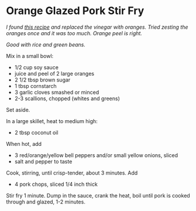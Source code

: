 # Orange Glazed Pork Stir Fry

*I found [this
recipe](https://www.foodnetwork.com/recipes/food-network-kitchen/garlic-and-vinegar-glazed-pork-chops-with-scallions-5297648)
and replaced the vinegar with oranges.
Tried zesting the oranges once and it was too much. Orange peel is right.*

*Good with rice and green beans.*

Mix in a small bowl:

*   1/2 cup soy sauce
*   juice and peel of 2 large oranges
*   2 1/2 tbsp brown sugar
*   1 tbsp cornstarch
*   3 garlic cloves smashed or minced
*   2-3 scallions, chopped (whites and greens)

Set aside.

In a large skillet, heat to medium high:

*   2 tbsp coconut oil

When hot, add

*   3 red/orange/yellow bell peppers and/or small yellow onions, sliced
*   salt and pepper to taste

Cook, stirring, until crisp-tender, about 3 minutes. Add

*   4 pork chops, sliced 1/4 inch thick

Stir fry 1 minute. Dump in the sauce, crank the heat, boil until pork is
cooked through and glazed, 1-2 minutes.

